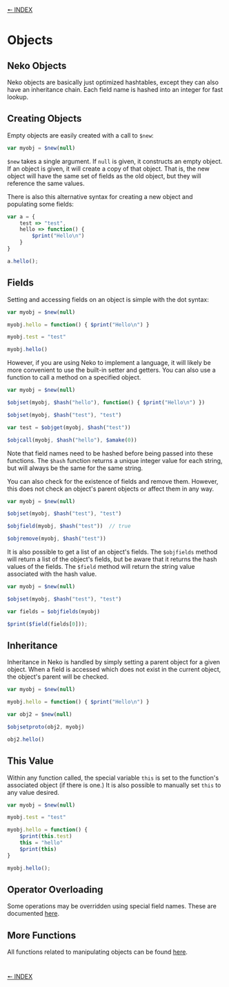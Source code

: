[🠔 INDEX](index.md)
#

# Objects

## Neko Objects

Neko objects are basically just optimized hashtables, except they can also have an inheritance chain. Each field name is hashed into an integer for fast lookup.

## Creating Objects

Empty objects are easily created with a call to `$new`:

```js
var myobj = $new(null)
```

`$new` takes a single argument. If `null` is given, it constructs an empty object. If an object is given, it will create a copy of that object. That is, the new object will have the same set of fields as the old object, but they will reference the same values.

There is also this alternative syntax for creating a new object and populating some fields:

```js
var a = {
    test => "test",
    hello => function() {
        $print("Hello\n")
    }
}

a.hello();
```


## Fields

Setting and accessing fields on an object is simple with the dot syntax:

```js
var myobj = $new(null)

myobj.hello = function() { $print("Hello\n") }

myobj.test = "test"

myobj.hello()
```

However, if you are using Neko to implement a language, it will likely be more convenient to use the built-in setter and getters. You can also use a function to call a method on a specified object.

```js
var myobj = $new(null)

$objset(myobj, $hash("hello"), function() { $print("Hello\n") })

$objset(myobj, $hash("test"), "test")

var test = $objget(myobj, $hash("test"))

$objcall(myobj, $hash("hello"), $amake(0))
```

Note that field names need to be hashed before being passed into these functions. The `$hash` function returns a unique integer value for each string, but will always be the same for the same string.

You can also check for the existence of fields and remove them. However, this does not check an object's parent objects or affect them in any way.

```js
var myobj = $new(null)

$objset(myobj, $hash("test"), "test")

$objfield(myobj, $hash("test"))  // true

$objremove(myobj, $hash("test"))
```

It is also possible to get a list of an object's fields. The `$objfields` method will return a list of the object's fields, but be aware that it returns the hash values of the fields. The `$field` method will return the string value associated with the hash value.

```js
var myobj = $new(null)

$objset(myobj, $hash("test"), "test")

var fields = $objfields(myobj)

$print($field(fields[0]));
```

## Inheritance

Inheritance in Neko is handled by simply setting a parent object for a given object. When a field is accessed which does not exist in the current object, the object's parent will be checked.

```js
var myobj = $new(null)

myobj.hello = function() { $print("Hello\n") }

var obj2 = $new(null)

$objsetproto(obj2, myobj)

obj2.hello()
```

## This Value

Within any function called, the special variable `this` is set to the function's associated object (if there is one.) It is also possible to manually set `this` to any value desired.

```js
var myobj = $new(null)

myobj.test = "test"

myobj.hello = function() { 
    $print(this.test)
    this = "hello"
    $print(this)
}

myobj.hello();
```

## Operator Overloading

Some operations may be overridden using special field names. These are documented [here](https://nekovm.org/specs/objects/#operators-overloading).

## More Functions

All functions related to manipulating objects can be found [here](http://nekovm.org/doc/view/builtins#object).

#
[🠔 INDEX](index.md)